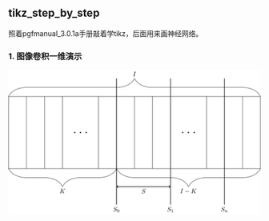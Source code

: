 ## tikz_step_by_step
照着pgfmanual_3.0.1a手册敲着学tikz，后面用来画神经网络。

### 1. 图像卷积一维演示
![cnn](images/conv_1d.png)
